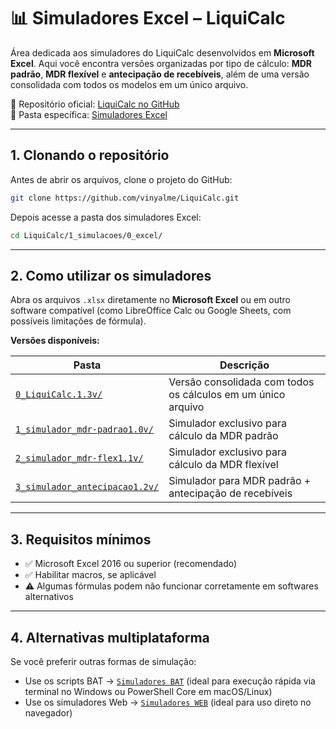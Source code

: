 # 📊 Simuladores Excel – LiquiCalc

Área dedicada aos simuladores do LiquiCalc desenvolvidos em **Microsoft Excel**. Aqui você encontra versões organizadas por tipo de cálculo: **MDR padrão**, **MDR flexível** e **antecipação de recebíveis**, além de uma versão consolidada com todos os modelos em um único arquivo.

📂 Repositório oficial: [LiquiCalc no GitHub](https://github.com/vinyalme/LiquiCalc)  
📂 Pasta específica: [Simuladores Excel](https://github.com/vinyalme/LiquiCalc/tree/main/1_simuladores/0_excel)

---

## 1. Clonando o repositório

Antes de abrir os arquivos, clone o projeto do GitHub:

```bash
git clone https://github.com/vinyalme/LiquiCalc.git
```

Depois acesse a pasta dos simuladores Excel:

```bash
cd LiquiCalc/1_simulacoes/0_excel/
```

---

## 2. Como utilizar os simuladores

Abra os arquivos `.xlsx` diretamente no **Microsoft Excel** ou em outro software compatível (como LibreOffice Calc ou Google Sheets, com possíveis limitações de fórmula).

**Versões disponíveis:**

| Pasta | Descrição |
|-------|-----------|
| [`0_LiquiCalc.1.3v/`](https://github.com/vinyalme/LiquiCalc/tree/main/1_simuladores/0_excel/0_LiquiCalc.1.3v) | Versão consolidada com todos os cálculos em um único arquivo |
| [`1_simulador_mdr-padrao1.0v/`](https://github.com/vinyalme/LiquiCalc/tree/main/1_simuladores/0_excel/1_simulador_mdr-padrao1.0v) | Simulador exclusivo para cálculo da MDR padrão |
| [`2_simulador_mdr-flex1.1v/`](https://github.com/vinyalme/LiquiCalc/tree/main/1_simuladores/0_excel/2_simulador_mdr-flex1.1v) | Simulador exclusivo para cálculo da MDR flexível |
| [`3_simulador_antecipacao1.2v/`](https://github.com/vinyalme/LiquiCalc/tree/main/1_simuladores/0_excel/3_simulador_antecipacao1.2v) | Simulador para MDR padrão + antecipação de recebíveis |

---

## 3. Requisitos mínimos

- ✅ Microsoft Excel 2016 ou superior (recomendado)
- ✅ Habilitar macros, se aplicável
- ⚠️ Algumas fórmulas podem não funcionar corretamente em softwares alternativos

---

## 4. Alternativas multiplataforma

Se você preferir outras formas de simulação:

- Use os scripts BAT → [`Simuladores BAT`](https://github.com/vinyalme/LiquiCalc/tree/main/1_simuladores/1_simulador_bat) (ideal para execução rápida via terminal no Windows ou PowerShell Core em macOS/Linux)
- Use os simuladores Web → [`Simuladores WEB`](https://github.com/vinyalme/LiquiCalc/tree/main/1_simuladores/2_simulador_web) (ideal para uso direto no navegador)
